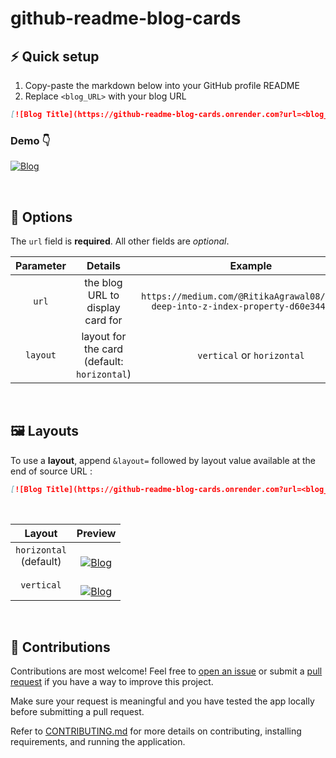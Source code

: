 # github-readme-blog-cards

## ⚡ Quick setup

1. Copy-paste the markdown below into your GitHub profile README
2. Replace `<blog_URL>` with your blog URL

```md
[![Blog Title](https://github-readme-blog-cards.onrender.com?url=<blog_URL>)](blog_URL)
```

### Demo :point_down:

[![Blog](https://github-readme-blog-cards.onrender.com?url=https://dev.to/ritikaagrawal08/beforeafter-pseudo-elements-in-css-a-complete-guide-5852)](https://dev.to/ritikaagrawal08/beforeafter-pseudo-elements-in-css-a-complete-guide-5852)

<br/>

## 🔧 Options

The `url` field is **required**. All other fields are _optional_.
<br/>

| Parameter |                   Details                   |                                       Example                                        |
| :-------: | :-----------------------------------------: | :----------------------------------------------------------------------------------: |
|   `url`   |      the blog URL to display card for       | `https://medium.com/@RitikaAgrawal08/diving-deep-into-z-index-property-d60e3443f4ec` |
| `layout`  | layout for the card (default: `horizontal`) |                              `vertical` or `horizontal`                              |

<br/>

## 🖼 Layouts

To use a **layout**, append `&layout=` followed by layout value available at the end of source URL :

```md
[![Blog Title](https://github-readme-blog-cards.onrender.com?url=<blog_URL>&layout=vertical)](blog_URL)
```

<br/>

|            Layout            |                                                                                                                          Preview                                                                                                                          |
| :--------------------------: | :-------------------------------------------------------------------------------------------------------------------------------------------------------------------------------------------------------------------------------------------------------: |
| `horizontal` <br/> (default) |         <br/> [![Blog](https://github-readme-blog-cards.onrender.com?url=https://medium.com/@RitikaAgrawal08/diving-deep-into-z-index-property-d60e3443f4ec)](https://medium.com/@RitikaAgrawal08/diving-deep-into-z-index-property-d60e3443f4ec)         |
|          `vertical`          | <br/> [![Blog](https://github-readme-blog-cards.onrender.com?url=https://medium.com/@RitikaAgrawal08/diving-deep-into-z-index-property-d60e3443f4ec&layout=vertical)](https://medium.com/@RitikaAgrawal08/diving-deep-into-z-index-property-d60e3443f4ec) |

<br/>

## 🤗 Contributions

Contributions are most welcome! Feel free to [open an issue](https://github.com/DenverCoder1/github-readme-streak-stats/issues/new/choose) or submit a [pull request](https://github.com/DenverCoder1/github-readme-streak-stats/compare) if you have a way to improve this project.

Make sure your request is meaningful and you have tested the app locally before submitting a pull request.

Refer to [CONTRIBUTING.md](/CONTRIBUTING.md) for more details on contributing, installing requirements, and running the application.
